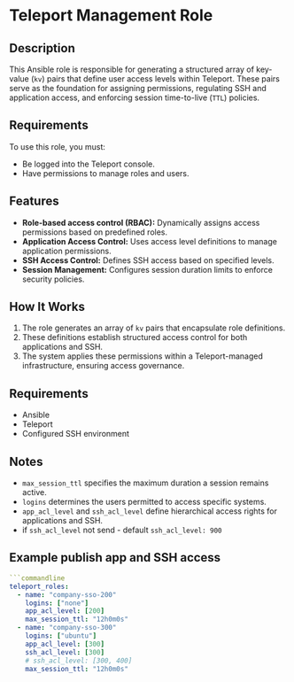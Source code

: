 # Teleport Management Role

## Description

This Ansible role is responsible for generating a structured array of key-value (`kv`) pairs that define user access levels within Teleport. These pairs serve as the foundation for assigning permissions, regulating SSH and application access, and enforcing session time-to-live (`TTL`) policies.

## Requirements

To use this role, you must:
- Be logged into the Teleport console.
- Have permissions to manage roles and users.

## Features

- **Role-based access control (RBAC):** Dynamically assigns access permissions based on predefined roles.
- **Application Access Control:** Uses access level definitions to manage application permissions.
- **SSH Access Control:** Defines SSH access based on specified levels.
- **Session Management:** Configures session duration limits to enforce security policies.

## How It Works

1. The role generates an array of `kv` pairs that encapsulate role definitions.
2. These definitions establish structured access control for both applications and SSH.
3. The system applies these permissions within a Teleport-managed infrastructure, ensuring access governance.

## Requirements

- Ansible
- Teleport
- Configured SSH environment

## Notes

- `max_session_ttl` specifies the maximum duration a session remains active.
- `logins` determines the users permitted to access specific systems.
- `app_acl_level` and `ssh_acl_level` define hierarchical access rights for applications and SSH.
- if `ssh_acl_level` not send - default `ssh_acl_level: 900`

## Example publish app and SSH access
```yaml
```commandline
teleport_roles:
  - name: "company-sso-200"
    logins: ["none"]
    app_acl_level: [200]
    max_session_ttl: "12h0m0s"
  - name: "company-sso-300"
    logins: ["ubuntu"]
    app_acl_level: [300]
    ssh_acl_level: [300]
    # ssh_acl_level: [300, 400]
    max_session_ttl: "12h0m0s"
```